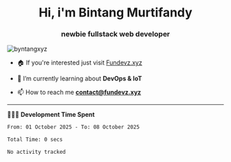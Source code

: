 <h1 align="center">Hi, i'm Bintang Murtifandy</h1>
<h3 align="center">newbie fullstack web developer</h3>

<p align="left"> <img src="https://komarev.com/ghpvc/?username=byntangxyz&label=Profile%20views&color=0e75b6&style=flat" alt="byntangxyz" /> </p>

- 🏠 If you're interested just visit [Fundevz.xyz](https://fundevz.xyz)

- 🌱 I’m currently learning about **DevOps & IoT**

- 📫 How to reach me **[contact@fundevz.xyz](mailto:contact@fundevz.xyz)**

<hr />

👩🏿‍💻 **Development Time Spent**

<p><!--START_SECTION:waka-->

```txt
From: 01 October 2025 - To: 08 October 2025

Total Time: 0 secs

No activity tracked
```

<!--END_SECTION:waka--></p>
